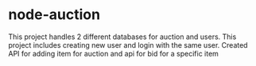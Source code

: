 # node-auction
This project handles 2 different databases for auction and users. This project includes creating new user and login with the same user. Created API for adding item for auction and api for bid for a specific item
